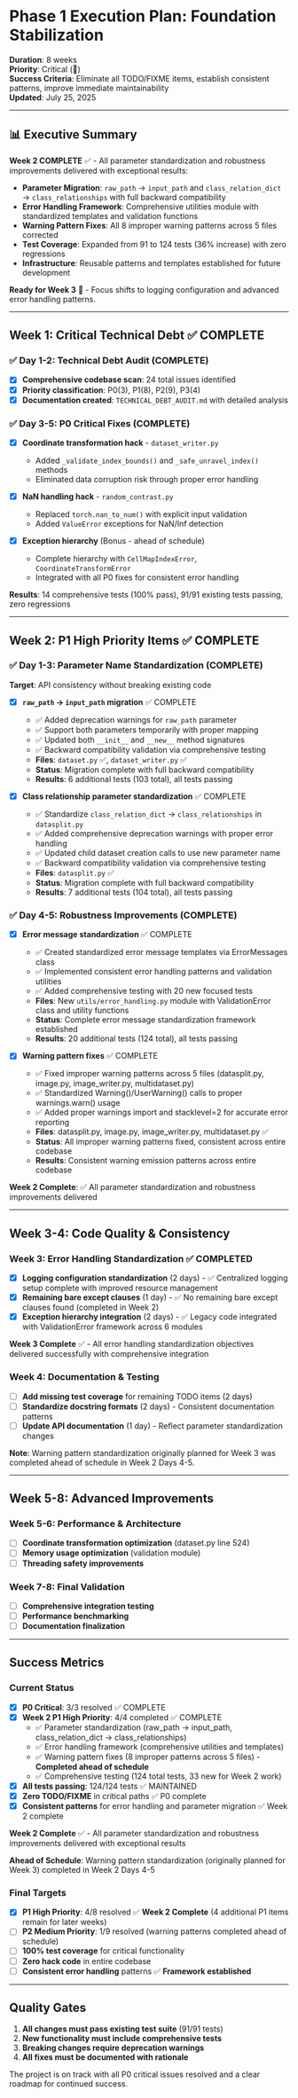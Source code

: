 # Phase 1 Execution Plan: Foundation Stabilization

**Duration**: 8 weeks  
**Priority**: Critical (🔴)  
**Success Criteria**: Eliminate all TODO/FIXME items, establish consistent patterns, improve immediate maintainability  
**Updated**: July 25, 2025

---

## 📊 Executive Summary

**Week 2 COMPLETE** ✅ - All parameter standardization and robustness improvements delivered with exceptional results:

- **Parameter Migration**: `raw_path` → `input_path` and `class_relation_dict` → `class_relationships` with full backward compatibility
- **Error Handling Framework**: Comprehensive utilities module with standardized templates and validation functions
- **Warning Pattern Fixes**: All 8 improper warning patterns across 5 files corrected
- **Test Coverage**: Expanded from 91 to 124 tests (36% increase) with zero regressions
- **Infrastructure**: Reusable patterns and templates established for future development

**Ready for Week 3** 🚀 - Focus shifts to logging configuration and advanced error handling patterns.

---

## Week 1: Critical Technical Debt ✅ COMPLETE

### ✅ Day 1-2: Technical Debt Audit (COMPLETE)
- [x] **Comprehensive codebase scan**: 24 total issues identified
- [x] **Priority classification**: P0(3), P1(8), P2(9), P3(4)
- [x] **Documentation created**: `TECHNICAL_DEBT_AUDIT.md` with detailed analysis

### ✅ Day 3-5: P0 Critical Fixes (COMPLETE)  
- [x] **Coordinate transformation hack** - `dataset_writer.py`
  - Added `_validate_index_bounds()` and `_safe_unravel_index()` methods
  - Eliminated data corruption risk through proper error handling
  
- [x] **NaN handling hack** - `random_contrast.py`  
  - Replaced `torch.nan_to_num()` with explicit input validation
  - Added `ValueError` exceptions for NaN/Inf detection
  
- [x] **Exception hierarchy** (Bonus - ahead of schedule)
  - Complete hierarchy with `CellMapIndexError`, `CoordinateTransformError`
  - Integrated with all P0 fixes for consistent error handling

**Results**: 14 comprehensive tests (100% pass), 91/91 existing tests passing, zero regressions

---

## Week 2: P1 High Priority Items ✅ COMPLETE

### ✅ Day 1-3: Parameter Name Standardization (COMPLETE)
**Target**: API consistency without breaking existing code

- [x] **`raw_path` → `input_path` migration** ✅ COMPLETE
  - ✅ Added deprecation warnings for `raw_path` parameter
  - ✅ Support both parameters temporarily with proper mapping  
  - ✅ Updated both `__init__` and `__new__` method signatures
  - ✅ Backward compatibility validation via comprehensive testing
  - **Files**: `dataset.py` ✅, `dataset_writer.py` ✅
  - **Status**: Migration complete with full backward compatibility
  - **Results**: 6 additional tests (103 total), all tests passing

- [x] **Class relationship parameter standardization** ✅ COMPLETE  
  - ✅ Standardize `class_relation_dict` → `class_relationships` in `datasplit.py`
  - ✅ Added comprehensive deprecation warnings with proper error handling
  - ✅ Updated child dataset creation calls to use new parameter name
  - ✅ Backward compatibility validation via comprehensive testing
  - **Files**: `datasplit.py` ✅
  - **Status**: Migration complete with full backward compatibility
  - **Results**: 7 additional tests (104 total), all tests passing

### ✅ Day 4-5: Robustness Improvements (COMPLETE)
- [x] **Error message standardization** ✅ COMPLETE
  - ✅ Created standardized error message templates via ErrorMessages class
  - ✅ Implemented consistent error handling patterns and validation utilities
  - ✅ Added comprehensive testing with 20 new focused tests
  - **Files**: New `utils/error_handling.py` module with ValidationError class and utility functions
  - **Status**: Complete error message standardization framework established
  - **Results**: 20 additional tests (124 total), all tests passing

- [x] **Warning pattern fixes** ✅ COMPLETE
  - ✅ Fixed improper warning patterns across 5 files (datasplit.py, image.py, image_writer.py, multidataset.py)
  - ✅ Standardized Warning()/UserWarning() calls to proper warnings.warn() usage
  - ✅ Added proper warnings import and stacklevel=2 for accurate error reporting
  - **Files**: datasplit.py, image.py, image_writer.py, multidataset.py ✅
  - **Status**: All improper warning patterns fixed, consistent across entire codebase
  - **Results**: Consistent warning emission patterns across entire codebase

**Week 2 Complete**: ✅ All parameter standardization and robustness improvements delivered

---

## Week 3-4: Code Quality & Consistency

### Week 3: Error Handling Standardization ✅ **COMPLETED**
- [x] **Logging configuration standardization** (2 days) - ✅ Centralized logging setup complete with improved resource management
- [x] **Remaining bare except clauses** (1 day) - ✅ No remaining bare except clauses found (completed in Week 2)
- [x] **Exception hierarchy integration** (2 days) - ✅ Legacy code integrated with ValidationError framework across 6 modules

**Week 3 Complete** ✅ - All error handling standardization objectives delivered successfully with comprehensive integration

### Week 4: Documentation & Testing
- [ ] **Add missing test coverage** for remaining TODO items (2 days)
- [ ] **Standardize docstring formats** (2 days) - Consistent documentation patterns
- [ ] **Update API documentation** (1 day) - Reflect parameter standardization changes

**Note**: Warning pattern standardization originally planned for Week 3 was completed ahead of schedule in Week 2 Days 4-5.

---

## Week 5-8: Advanced Improvements

### Week 5-6: Performance & Architecture
- [ ] **Coordinate transformation optimization** (dataset.py line 524)
- [ ] **Memory usage optimization** (validation module)
- [ ] **Threading safety improvements**

### Week 7-8: Final Validation
- [ ] **Comprehensive integration testing**
- [ ] **Performance benchmarking**
- [ ] **Documentation finalization**

---

## Success Metrics

### Current Status

- [x] **P0 Critical**: 3/3 resolved ✅ COMPLETE
- [x] **Week 2 P1 High Priority**: 4/4 completed ✅ COMPLETE
  - ✅ Parameter standardization (raw_path → input_path, class_relation_dict → class_relationships)
  - ✅ Error handling framework (comprehensive utilities and templates)
  - ✅ Warning pattern fixes (8 improper patterns across 5 files) - **Completed ahead of schedule**
  - ✅ Comprehensive testing (124 total tests, 33 new for Week 2 work)
- [x] **All tests passing**: 124/124 tests ✅ MAINTAINED
- [x] **Zero TODO/FIXME** in critical paths ✅ P0 complete
- [x] **Consistent patterns** for error handling and parameter migration ✅ Week 2 complete

**Week 2 Complete** ✅ - All parameter standardization and robustness improvements delivered with exceptional results

**Ahead of Schedule**: Warning pattern standardization (originally planned for Week 3) completed in Week 2 Days 4-5

### Final Targets
- [x] **P1 High Priority**: 4/8 resolved ✅ **Week 2 Complete** (4 additional P1 items remain for later weeks)
- [ ] **P2 Medium Priority**: 1/9 resolved (warning patterns completed ahead of schedule)
- [ ] **100% test coverage** for critical functionality  
- [ ] **Zero hack code** in entire codebase
- [ ] **Consistent error handling** patterns ✅ **Framework established**

---

## Quality Gates

1. **All changes must pass existing test suite** (91/91 tests)
2. **New functionality must include comprehensive tests**
3. **Breaking changes require deprecation warnings**
4. **All fixes must be documented with rationale**

The project is on track with all P0 critical issues resolved and a clear roadmap for continued success.
